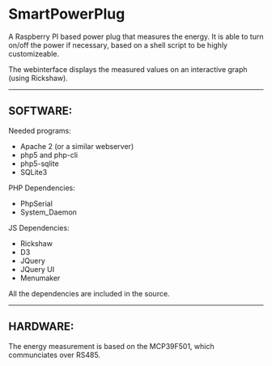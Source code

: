# SmartPowerPlug
A Raspberry PI based power plug that measures the energy.
It is able to turn on/off the power if necessary, based on a shell script to be highly customizeable.

The webinterface displays the measured values on an interactive graph (using Rickshaw).

------------------------------------------------------------------------
SOFTWARE:
------------------------------------------------------------------------
Needed programs:
 - Apache 2 (or a similar webserver)
 - php5 and php-cli
 - php5-sqlite
 - SQLite3

PHP Dependencies:
 - PhpSerial
 - System_Daemon
 
JS Dependencies:
 - Rickshaw
 - D3
 - JQuery
 - JQuery UI
 - Menumaker

All the dependencies are included in the source.


------------------------------------------------------------------------
HARDWARE:
------------------------------------------------------------------------
The energy measurement is based on the MCP39F501, which communciates over RS485.

